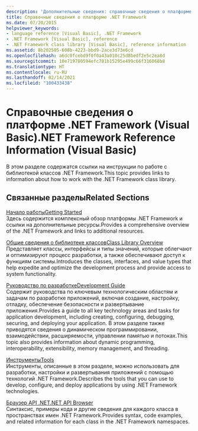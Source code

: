 ```yaml
---
description: 'Дополнительные сведения: справочные сведения о платформе .NET Framework (Visual Basic)'
title: Справочные сведения о платформе .NET Framework
ms.date: 07/20/2015
helpviewer_keywords:
- language reference [Visual Basic], .NET Framework
- .NET Framework [Visual Basic], reference
- .NET Framework class library [Visual Basic], reference information
ms.assetid: 8b202505-608b-4223-bbd9-2ace3d73e6cd
ms.openlocfilehash: a6dc0fcebd9f0f0a43a010c25d8bedf2e5c2ea8d
ms.sourcegitcommit: 10e719780594efc781b15295e499c66f316068b8
ms.translationtype: HT
ms.contentlocale: ru-RU
ms.lasthandoff: 02/14/2021
ms.locfileid: "100433438"
---
```

# <a name="net-framework-reference-information-visual-basic"></a><span data-ttu-id="43dd1-103">Справочные сведения о платформе .NET Framework (Visual Basic)</span><span class="sxs-lookup"><span data-stu-id="43dd1-103">.NET Framework Reference Information (Visual Basic)</span></span>

<span data-ttu-id="43dd1-104">В этом разделе содержатся ссылки на инструкции по работе с библиотекой классов .NET Framework.</span><span class="sxs-lookup"><span data-stu-id="43dd1-104">This topic provides links to information about how to work with the .NET Framework class library.</span></span>  
  
## <a name="related-sections"></a><span data-ttu-id="43dd1-105">Связанные разделы</span><span class="sxs-lookup"><span data-stu-id="43dd1-105">Related Sections</span></span>  

 [<span data-ttu-id="43dd1-106">Начало работы</span><span class="sxs-lookup"><span data-stu-id="43dd1-106">Getting Started</span></span>](../../framework/get-started/index.md)  
 <span data-ttu-id="43dd1-107">Здесь содержится комплексный обзор платформы .NET Framework и ссылки на дополнительные ресурсы.</span><span class="sxs-lookup"><span data-stu-id="43dd1-107">Provides a comprehensive overview of the .NET Framework and links to additional resources.</span></span>  
  
 [<span data-ttu-id="43dd1-108">Общие сведения о библиотеке классов</span><span class="sxs-lookup"><span data-stu-id="43dd1-108">Class Library Overview</span></span>](../../standard/class-library-overview.md)  
 <span data-ttu-id="43dd1-109">Представляет классы, интерфейсы и типы значений, которые облегчают и оптимизируют процесс разработки, а также обеспечивают доступ к функциям системы.</span><span class="sxs-lookup"><span data-stu-id="43dd1-109">Introduces the classes, interfaces, and value types that help expedite and optimize the development process and provide access to system functionality.</span></span>  
  
 [<span data-ttu-id="43dd1-110">Руководство по разработке</span><span class="sxs-lookup"><span data-stu-id="43dd1-110">Development Guide</span></span>](../../framework/development-guide.md)  
 <span data-ttu-id="43dd1-111">Содержит руководства по ключевым технологическим областям и задачам по разработке приложений, включая создание, настройку, отладку, обеспечение безопасности и развертывание приложения.</span><span class="sxs-lookup"><span data-stu-id="43dd1-111">Provides a guide to all key technology areas and tasks for application development, including creating, configuring, debugging, securing, and deploying your application.</span></span> <span data-ttu-id="43dd1-112">В этом разделе также приводятся сведения о динамическом программировании, взаимодействии, расширяемости, управлении памятью и потоках.</span><span class="sxs-lookup"><span data-stu-id="43dd1-112">This topic also provides information about dynamic programming, interoperability, extensibility, memory management, and threading.</span></span>  
  
 [<span data-ttu-id="43dd1-113">Инструменты</span><span class="sxs-lookup"><span data-stu-id="43dd1-113">Tools</span></span>](../../framework/tools/index.md)  
 <span data-ttu-id="43dd1-114">Инструменты, описанные в этом разделе, можно использовать для разработки, настройки и развертывания приложений с помощью технологий .NET Framework.</span><span class="sxs-lookup"><span data-stu-id="43dd1-114">Describes the tools that you can use to develop, configure, and deploy applications by using .NET Framework technologies.</span></span>  
  
 [<span data-ttu-id="43dd1-115">Браузер API .NET</span><span class="sxs-lookup"><span data-stu-id="43dd1-115">.NET API Browser</span></span>](../../../api/index.md)  
 <span data-ttu-id="43dd1-116">Синтаксис, примеры кода и другие сведения для каждого класса в пространствах имен .NET Framework.</span><span class="sxs-lookup"><span data-stu-id="43dd1-116">Provides syntax, code examples, and related information for each class in the .NET Framework namespaces.</span></span>
